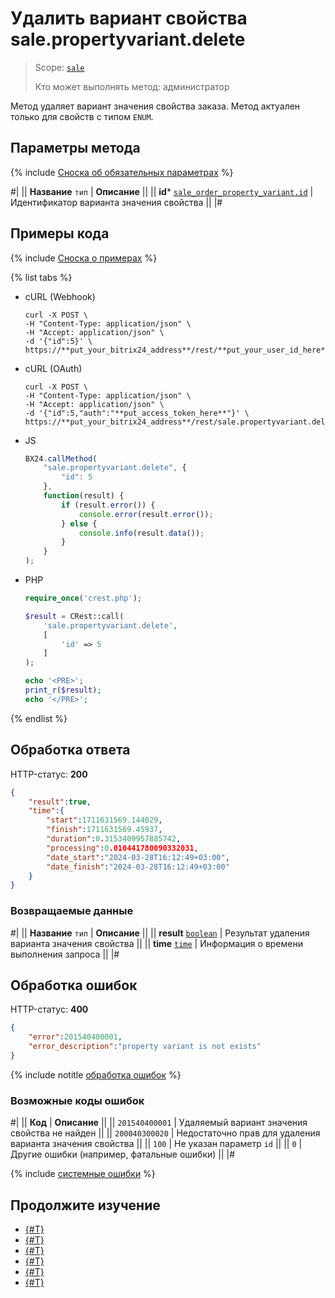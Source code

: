 # Удалить вариант свойства sale.propertyvariant.delete

> Scope: [`sale`](../../scopes/permissions.md)
>
> Кто может выполнять метод: администратор

Метод удаляет вариант значения свойства заказа. Метод актуален только для свойств с типом `ENUM`.

## Параметры метода

{% include [Сноска об обязательных параметрах](../../../_includes/required.md) %}

#|
|| **Название**
`тип` | **Описание** ||
|| **id***
[`sale_order_property_variant.id`](../data-types.md) | Идентификатор варианта значения свойства ||
|#

## Примеры кода

{% include [Сноска о примерах](../../../_includes/examples.md) %}

{% list tabs %}

- cURL (Webhook)

    ```http
    curl -X POST \
    -H "Content-Type: application/json" \
    -H "Accept: application/json" \
    -d '{"id":5}' \
    https://**put_your_bitrix24_address**/rest/**put_your_user_id_here**/**put_your_webbhook_here**/sale.propertyvariant.delete
    ```

- cURL (OAuth)

    ```http
    curl -X POST \
    -H "Content-Type: application/json" \
    -H "Accept: application/json" \
    -d '{"id":5,"auth":"**put_access_token_here**"}' \
    https://**put_your_bitrix24_address**/rest/sale.propertyvariant.delete
    ```

- JS

    ```js
    BX24.callMethod(
        "sale.propertyvariant.delete", {
            "id": 5
        },
        function(result) {
            if (result.error()) {
                console.error(result.error());
            } else {
                console.info(result.data());
            }
        }
    );
    ```

- PHP

    ```php
    require_once('crest.php');

    $result = CRest::call(
        'sale.propertyvariant.delete',
        [
            'id' => 5
        ]
    );

    echo '<PRE>';
    print_r($result);
    echo '</PRE>';
    ```

{% endlist %}

## Обработка ответа

HTTP-статус: **200**

```json
{
    "result":true,
    "time":{
        "start":1711631569.144029,
        "finish":1711631569.45937,
        "duration":0.3153409957885742,
        "processing":0.010441780090332031,
        "date_start":"2024-03-28T16:12:49+03:00",
        "date_finish":"2024-03-28T16:12:49+03:00"
    }
}
```

### Возвращаемые данные

#|
|| **Название**
`тип` | **Описание** ||
|| **result**
[`boolean`](../../data-types.md) | Результат удаления варианта значения свойства ||
|| **time**
[`time`](../../data-types.md) | Информация о времени выполнения запроса ||
|#

## Обработка ошибок

HTTP-статус: **400**

```json
{
    "error":201540400001,
    "error_description":"property variant is not exists"
}
```

{% include notitle [обработка ошибок](../../../_includes/error-info.md) %}

### Возможные коды ошибок

#|
|| **Код** | **Описание** ||
|| `201540400001` | Удаляемый вариант значения свойства не найден ||
|| `200040300020` | Недостаточно прав для удаления варианта значения свойства ||
|| `100` | Не указан параметр `id` ||
|| `0` | Другие ошибки (например, фатальные ошибки) ||
|#

{% include [системные ошибки](../../../_includes/system-errors.md) %}

## Продолжите изучение

- [{#T}](./index.md)
- [{#T}](./sale-property-variant-add.md)
- [{#T}](./sale-property-variant-update.md)
- [{#T}](./sale-property-variant-list.md)
- [{#T}](./sale-property-variant-get.md)
- [{#T}](./sale-property-variant-get-fields.md)